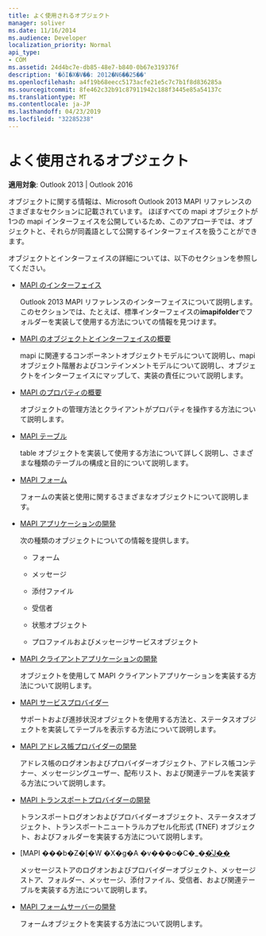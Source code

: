 ```yaml
---
title: よく使用されるオブジェクト
manager: soliver
ms.date: 11/16/2014
ms.audience: Developer
localization_priority: Normal
api_type:
- COM
ms.assetid: 24d4bc7e-db85-48e7-b840-0b67e319376f
description: '�ŏI�X�V��: 2012�N6��25��'
ms.openlocfilehash: a4f19b68eecc5173acfe21e5c7c7b1f8d836285a
ms.sourcegitcommit: 8fe462c32b91c87911942c188f3445e85a54137c
ms.translationtype: MT
ms.contentlocale: ja-JP
ms.lasthandoff: 04/23/2019
ms.locfileid: "32285238"
---
```

# <a name="commonly-used-objects"></a>よく使用されるオブジェクト

  
  
**適用対象**: Outlook 2013 | Outlook 2016 
  
オブジェクトに関する情報は、Microsoft Outlook 2013 MAPI リファレンスのさまざまなセクションに記載されています。 ほぼすべての mapi オブジェクトが1つの mapi インターフェイスを公開しているため、このアプローチでは、オブジェクトと、それらが同義語として公開するインターフェイスを扱うことができます。
  
オブジェクトとインターフェイスの詳細については、以下のセクションを参照してください。
  
- [MAPI のインターフェイス](mapi-interfaces.md)
    
    Outlook 2013 MAPI リファレンスのインターフェイスについて説明します。 このセクションでは、たとえば、標準インターフェイスの**imapifolder**でフォルダーを実装して使用する方法についての情報を見つけます。
    
- [MAPI のオブジェクトとインターフェイスの概要](mapi-object-and-interface-overview.md)
    
    mapi に関連するコンポーネントオブジェクトモデルについて説明し、mapi オブジェクト階層およびコンテインメントモデルについて説明し、オブジェクトをインターフェイスにマップして、実装の責任について説明します。
    
- [MAPI のプロパティの概要](mapi-property-overview.md)
    
    オブジェクトの管理方法とクライアントがプロパティを操作する方法について説明します。
    
- [MAPI テーブル](mapi-tables.md)
    
    table オブジェクトを実装して使用する方法について詳しく説明し、さまざまな種類のテーブルの構成と目的について説明します。
    
- [MAPI フォーム](mapi-forms.md)
    
    フォームの実装と使用に関するさまざまなオブジェクトについて説明します。
    
- [MAPI アプリケーションの開発](mapi-application-development.md)
    
    次の種類のオブジェクトについての情報を提供します。
    
  - フォーム
    
  - メッセージ
    
  - 添付ファイル
    
  - 受信者
    
  - 状態オブジェクト
    
  - プロファイルおよびメッセージサービスオブジェクト
    
- [MAPI クライアントアプリケーションの開発](developing-a-mapi-client-application.md)
    
    オブジェクトを使用して MAPI クライアントアプリケーションを実装する方法について説明します。
    
- [MAPI サービスプロバイダー](mapi-service-providers.md)
    
    サポートおよび進捗状況オブジェクトを使用する方法と、ステータスオブジェクトを実装してテーブルを表示する方法について説明します。
    
- [MAPI アドレス帳プロバイダーの開発](developing-a-mapi-address-book-provider.md)
    
    アドレス帳のログオンおよびプロバイダーオブジェクト、アドレス帳コンテナー、メッセージングユーザー、配布リスト、および関連テーブルを実装する方法について説明します。
    
- [MAPI トランスポートプロバイダーの開発](developing-a-mapi-transport-provider.md)
    
    トランスポートログオンおよびプロバイダーオブジェクト、ステータスオブジェクト、トランスポートニュートラルカプセル化形式 (TNEF) オブジェクト、およびフォルダーを実装する方法について説明します。
    
- [MAPI ���b�Z�[�W �X�g�A �v���o�C�_�[�̊J��](developing-a-mapi-message-store-provider.md)
    
    メッセージストアのログオンおよびプロバイダーオブジェクト、メッセージストア、フォルダー、メッセージ、添付ファイル、受信者、および関連テーブルを実装する方法について説明します。
    
- [MAPI フォームサーバーの開発](developing-mapi-form-servers.md)
    
    フォームオブジェクトを実装する方法について説明します。
    

